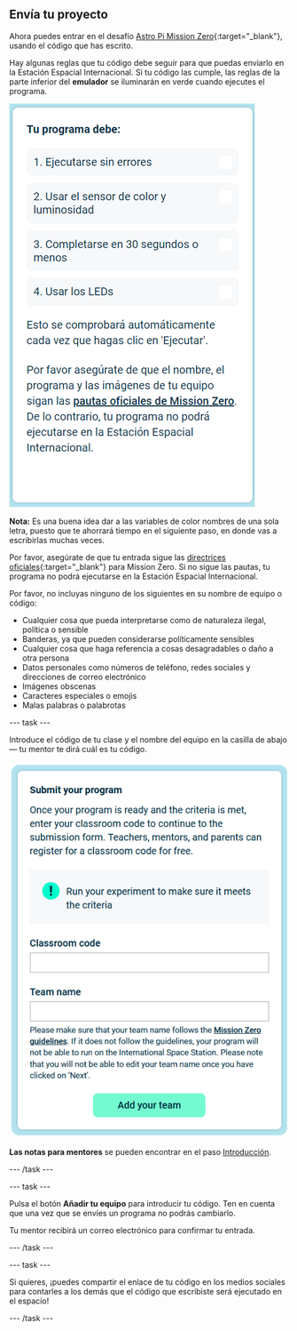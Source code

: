 ## Envía tu proyecto

Ahora puedes entrar en el desafío [Astro Pi Mission Zero](https://astro-pi.org/es/mission-zero){:target="_blank"}, usando el código que has escrito.

Hay algunas reglas que tu código debe seguir para que puedas enviarlo en la Estación Espacial Internacional. Si tu código las cumple, las reglas de la parte inferior del **emulador** se iluminarán en verde cuando ejecutes el programa.

![La página de Mission Zero que muestra los criterios de verificación para la entrada.](images/rules.png)

**Nota:** Es una buena idea dar a las variables de color nombres de una sola letra, puesto que te ahorrará tiempo en el siguiente paso, en donde vas a escribirlas muchas veces.

Por favor, asegúrate de que tu entrada sigue las [directrices oficiales](https://astro-pi.org/es/mission-zero/guidelines){:target="_blank"} para Mission Zero. Si no sigue las pautas, tu programa no podrá ejecutarse en la Estación Espacial Internacional.

Por favor, no incluyas ninguno de los siguientes en su nombre de equipo o código:

+ Cualquier cosa que pueda interpretarse como de naturaleza ilegal, política o sensible
+ Banderas, ya que pueden considerarse políticamente sensibles
+ Cualquier cosa que haga referencia a cosas desagradables o daño a otra persona
+ Datos personales como números de teléfono, redes sociales y direcciones de correo electrónico
+ Imágenes obscenas
+ Caracteres especiales o emojis
+ Malas palabras o palabrotas

--- task ---

Introduce el código de tu clase y el nombre del equipo en la casilla de abajo — tu mentor te dirá cuál es tu código.

![Código de clase y formulario de envío del nombre del equipo](images/submission.png)

**Las notas para mentores** se pueden encontrar en el paso [Introducción](https://projects.raspberrypi.org/es-ES/projects/astro-pi-mission-zero/0).

--- /task ---

--- task ---

Pulsa el botón **Añadir tu equipo** para introducir tu código. Ten en cuenta que una vez que se envíes un programa no podrás cambiarlo.

Tu mentor recibirá un correo electrónico para confirmar tu entrada.

--- /task ---

--- task ---

Si quieres, ¡puedes compartir el enlace de tu código en los medios sociales para contarles a los demás que el código que escribiste será ejecutado en el espacio!

--- /task ---

